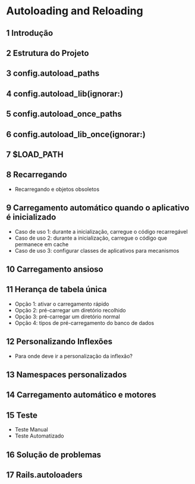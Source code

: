 # Autoloading and Reloading

## 1 Introdução
## 2 Estrutura do Projeto
## 3 config.autoload_paths
## 4 config.autoload_lib(ignorar:)
## 5 config.autoload_once_paths
## 6 config.autoload_lib_once(ignorar:)
## 7 $LOAD_PATH
## 8 Recarregando
  - Recarregando e objetos obsoletos
## 9 Carregamento automático quando o aplicativo é inicializado
  - Caso de uso 1: durante a inicialização, carregue o código recarregável
  - Caso de uso 2: durante a inicialização, carregue o código que permanece em cache
  - Caso de uso 3: configurar classes de aplicativos para mecanismos
## 10 Carregamento ansioso
## 11 Herança de tabela única
  - Opção 1: ativar o carregamento rápido
  - Opção 2: pré-carregar um diretório recolhido
  - Opção 3: pré-carregar um diretório normal
  - Opção 4: tipos de pré-carregamento do banco de dados
## 12 Personalizando Inflexões
  - Para onde deve ir a personalização da inflexão?
## 13 Namespaces personalizados
## 14 Carregamento automático e motores
## 15 Teste
  - Teste Manual
  - Teste Automatizado
## 16 Solução de problemas
## 17 Rails.autoloaders